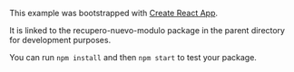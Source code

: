 This example was bootstrapped with [Create React App](https://github.com/facebook/create-react-app).

It is linked to the recupero-nuevo-modulo package in the parent directory for development purposes.

You can run `npm install` and then `npm start` to test your package.
